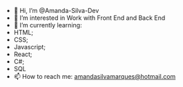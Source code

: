 - 👋 Hi, I’m @Amanda-Silva-Dev
- 👀 I’m interested in Work with Front End and Back End
- 🌱 I’m currently learning:
- HTML;
- CSS;
- Javascript;
- React;
- C#;
- SQL
- 📫 How to reach me: amandasilvamarques@hotmail.com


<!---
Amanda-Silva-Dev/Amanda-Silva-Dev is a ✨ special ✨ repository because its `README.md` (this file) appears on your GitHub profile.
You can click the Preview link to take a look at your changes.
--->
